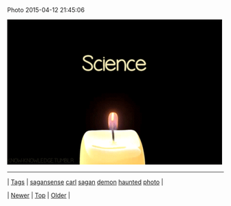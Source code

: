 <!--
title: Photo 2015-04-12 21
date: 2020-06-28T15:27:00.074Z
tags: sagansense, carl, sagan, demon, haunted, photo
-->


Photo 2015-04-12 21:45:06

![](116239543564-0.gif)

<!--BOTTOM-POST-NAVIGATION-->
---

| [Tags](tags.md) | [sagansense](tag-sagansense.md) [carl](tag-carl.md) [sagan](tag-sagan.md) [demon](tag-demon.md) [haunted](tag-haunted.md) [photo](tag-photo.md) |

| [Newer](116239388539.md) | [Top](index.md) | [Older](116240297514.md) |